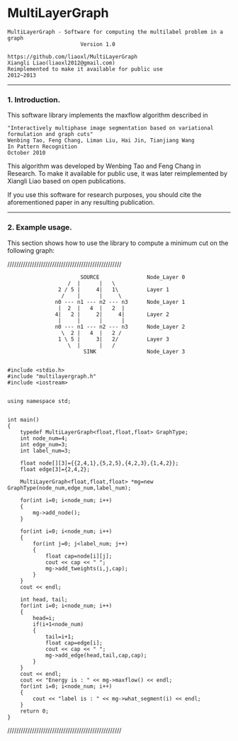 MultiLayerGraph
==================================================================

	MultiLayerGraph - Software for computing the multilabel problem in a graph
	                       Version 1.0
	
	https://github.com/liaoxl/MultiLayerGraph
	Xiangli Liao(liaoxl2012@gmail.com)
	Reimplemented to make it available for public use
	2012~2013

--------------------------------------------------------------------

### 1. Introduction.

This software library implements the maxflow algorithm described in
	
	"Interactively multiphase image segmentation based on variational formulation and graph cuts"
	Wenbing Tao, Feng Chang, Liman Liu, Hai Jin, Tianjiang Wang
	In Pattern Recognition 
	October 2010

This algorithm was developed by Wenbing Tao and Feng Chang in Research.
To make it available for public use,
it was later reimplemented by Xiangli Liao based on open publications.

If you use this software for research purposes, you should cite
the aforementioned paper in any resulting publication.

----------------------------------------------------------------------

### 2. Example usage.

This section shows how to use the library to compute
a minimum cut on the following graph:

///////////////////////////////////////////////////


                           SOURCE               Node_Layer 0
                       /  |      |   \
                    2 / 5 |     4|   1\         Layer 1
                     /    |      |     \
                   n0 --- n1 --- n2 --- n3      Node_Layer 1
                    |  2  |   4  |   2  |
                   4|   2 |     2|     4|       Layer 2
                    |     |      |      |
                   n0 --- n1 --- n2 --- n3      Node_Layer 2
                     \  2 |   4  |   2 /
                    1 \ 5 |     3|   2/         Layer 3
                       \  |      |   /
                            SINK                Node_Layer 3


	#include <stdio.h>
	#include "multilayergraph.h"
	#include <iostream>
	
	
	using namespace std;
	
	
	int main()
	{
	    typedef MultiLayerGraph<float,float,float> GraphType;
	    int node_num=4;
	    int edge_num=3;
	    int label_num=3;
	
	    float node[][3]={{2,4,1},{5,2,5},{4,2,3},{1,4,2}};
	    float edge[3]={2,4,2};
	
	    MultiLayerGraph<float,float,float> *mg=new GraphType(node_num,edge_num,label_num);
	
	    for(int i=0; i<node_num; i++)
	    {
	        mg->add_node();
	    }
	
	    for(int i=0; i<node_num; i++)
	    {
	        for(int j=0; j<label_num; j++)
	        {
	            float cap=node[i][j];
	            cout << cap << " ";
	            mg->add_tweights(i,j,cap);
	        }
	    }
	    cout << endl;
	
	    int head, tail;
	    for(int i=0; i<node_num; i++)
	    {
	        head=i;
	        if(i+1<node_num)
	        {
	            tail=i+1;
	            float cap=edge[i];
	            cout << cap << " ";
	            mg->add_edge(head,tail,cap,cap);
	        }
	    }
	    cout << endl;
	    cout << "Energy is : " << mg->maxflow() << endl;
	    for(int i=0; i<node_num; i++)
	    {
	        cout << "label is : " << mg->what_segment(i) << endl;
	    }
	    return 0;
	}

///////////////////////////////////////////////////
